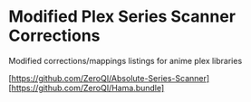 Modified Plex Series Scanner Corrections
=======================

Modified corrections/mappings listings for anime plex libraries

[https://github.com/ZeroQI/Absolute-Series-Scanner]
[https://github.com/ZeroQI/Hama.bundle]
